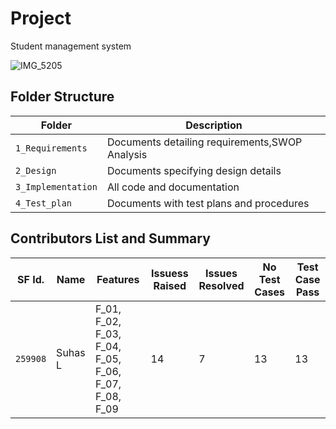 # Project

Student management system

![IMG_5205](https://user-images.githubusercontent.com/80455876/114570204-4499fc80-9c93-11eb-8b6e-39622b758937.JPG)



## Folder Structure
Folder             | Description
-------------------| -----------------------------------------------
`1_Requirements`   | Documents detailing requirements,SWOP Analysis
`2_Design`         | Documents specifying design details
`3_Implementation` | All code and documentation
`4_Test_plan`      | Documents with test plans and procedures


## Contributors List and Summary

SF Id. |  Name   |    Features    | Issuess Raised |Issues Resolved|No Test Cases|Test Case Pass
-------|---------|----------------|----------------|---------------|-------------|--------------
`259908` | Suhas L  | F_01, F_02, F_03, F_04, F_05, F_06, F_07, F_08, F_09   | 14     | 7   |13  |13     
   
